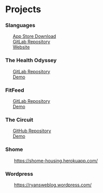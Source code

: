 # Projects


### Slanguages
&nbsp;&nbsp;&nbsp;&nbsp;&nbsp;&nbsp;[App Store Download](http://tiny.cc/slanguages "Title") <br />
&nbsp;&nbsp;&nbsp;&nbsp;&nbsp;&nbsp;[GitLab Repository](https://gitlab.com/alvarohare1/slanguage "Title") <br />
&nbsp;&nbsp;&nbsp;&nbsp;&nbsp;&nbsp;[Website](https://playslanguage.wixsite.com/bram "Title")

### The Health Odyssey 
&nbsp;&nbsp;&nbsp;&nbsp;&nbsp;&nbsp;[GitLab Repository](https://gitlab.com/ryangutz/idb "Title") <br />
&nbsp;&nbsp;&nbsp;&nbsp;&nbsp;&nbsp;[Demo](https://drive.google.com/open?id=1iX5SKnl52z1b6Da9ooMswu3tQs7wpQfE "Title")


### FitFeed
&nbsp;&nbsp;&nbsp;&nbsp;&nbsp;&nbsp;[GitLab Repository](https://gitlab.com/cchasteen99/fitfeed "Title") <br />
&nbsp;&nbsp;&nbsp;&nbsp;&nbsp;&nbsp;[Demo](https://drive.google.com/open?id=1sngjkyP0-VI7xuumuH6T9EGONMk9AeqH "Title")


### The Circuit
&nbsp;&nbsp;&nbsp;&nbsp;&nbsp;&nbsp;[GitHub Repository](https://github.com/shannonradey/cs354r_final "Title") <br />
&nbsp;&nbsp;&nbsp;&nbsp;&nbsp;&nbsp;[Demo](https://drive.google.com/open?id=1NbSNqKD4GiJVPWgNFyGrpvQjszwREKRu "Title")

### Shome
&nbsp;&nbsp;&nbsp;&nbsp;&nbsp;&nbsp; https://shome-housing.herokuapp.com/

### Wordpress
&nbsp;&nbsp;&nbsp;&nbsp;&nbsp;&nbsp; https://ryansweblog.wordpress.com/
